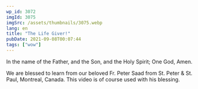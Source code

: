 ```yaml
---
wp_id: 3072
imgId: 3075
imgSrc: /assets/thumbnails/3075.webp
lang: en
title: "The Life Giver!"
pubDate: 2021-09-08T00:07:44
tags: ["wow"]
---
```


<!-- page: 6 -->

<p>In the name of the Father, and the Son, and the Holy Spirit; One God, Amen.</p>
<p>We are blessed to learn from our beloved Fr. Peter Saad from St. Peter &amp; St. Paul, Montreal, Canada. This video is of course used with his blessing.</p>
<p>&nbsp;</p>
